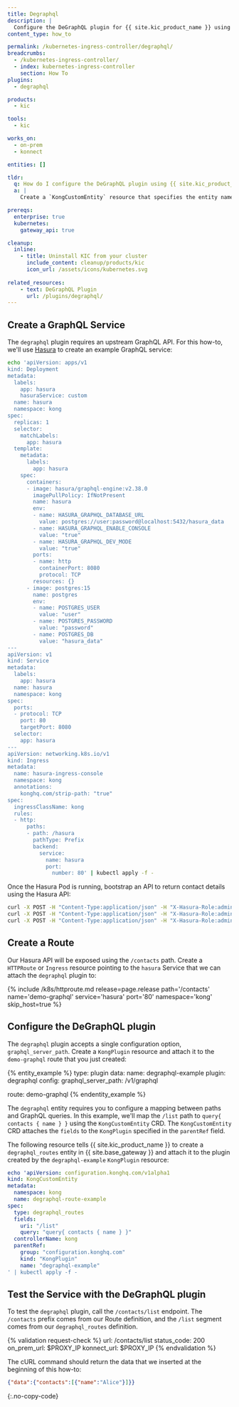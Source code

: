 ```yaml
---
title: Degraphql
description: |
  Configure the DeGraphQL plugin for {{ site.kic_product_name }} using `KongCustomEntity`.
content_type: how_to

permalink: /kubernetes-ingress-controller/degraphql/
breadcrumbs:
  - /kubernetes-ingress-controller/
  - index: kubernetes-ingress-controller
    section: How To
plugins:
  - degraphql

products:
  - kic

tools:
  - kic

works_on:
  - on-prem
  - konnect

entities: []

tldr:
  q: How do I configure the DeGraphQL plugin using {{ site.kic_product_name }}?
  a: |
    Create a `KongCustomEntity` resource that specifies the entity name in `spec.type` and any required properties under `spec.fields`.

prereqs:
  enterprise: true
  kubernetes:
    gateway_api: true

cleanup:
  inline:
    - title: Uninstall KIC from your cluster
      include_content: cleanup/products/kic
      icon_url: /assets/icons/kubernetes.svg
      
related_resources:
    - text: DeGraphQL Plugin
      url: /plugins/degraphql/
---
```


## Create a GraphQL Service

The `degraphql` plugin requires an upstream GraphQL API. For this how-to, we'll use [Hasura](https://hasura.io/) to create an example GraphQL service:

```bash
echo 'apiVersion: apps/v1
kind: Deployment
metadata:
  labels:
    app: hasura
    hasuraService: custom
  name: hasura
  namespace: kong
spec:
  replicas: 1
  selector:
    matchLabels:
      app: hasura
  template:
    metadata:
      labels:
        app: hasura
    spec:
      containers:
      - image: hasura/graphql-engine:v2.38.0
        imagePullPolicy: IfNotPresent
        name: hasura
        env:
        - name: HASURA_GRAPHQL_DATABASE_URL
          value: postgres://user:password@localhost:5432/hasura_data
        - name: HASURA_GRAPHQL_ENABLE_CONSOLE
          value: "true"
        - name: HASURA_GRAPHQL_DEV_MODE
          value: "true"
        ports:
        - name: http
          containerPort: 8080
          protocol: TCP
        resources: {}
      - image: postgres:15
        name: postgres
        env:
        - name: POSTGRES_USER
          value: "user"
        - name: POSTGRES_PASSWORD
          value: "password"
        - name: POSTGRES_DB
          value: "hasura_data"
---
apiVersion: v1
kind: Service
metadata:
  labels:
    app: hasura
  name: hasura
  namespace: kong
spec:
  ports:
  - protocol: TCP
    port: 80
    targetPort: 8080
  selector:
    app: hasura
---
apiVersion: networking.k8s.io/v1
kind: Ingress
metadata:
  name: hasura-ingress-console
  namespace: kong
  annotations:
    konghq.com/strip-path: "true"
spec:
  ingressClassName: kong
  rules:
  - http:
      paths:
      - path: /hasura
        pathType: Prefix
        backend:
          service:
            name: hasura
            port:
              number: 80' | kubectl apply -f -
```

Once the Hasura Pod is running, bootstrap an API to return contact details using the Hasura API:

```bash
curl -X POST -H "Content-Type:application/json" -H "X-Hasura-Role:admin" http://${PROXY_IP}/hasura/v2/query -d '{"type": "run_sql","args": {"sql": "CREATE TABLE contacts(id serial NOT NULL, name text NOT NULL, phone text NOT NULL, PRIMARY KEY(id));"}}'
curl -X POST -H "Content-Type:application/json" -H "X-Hasura-Role:admin" http://${PROXY_IP}/hasura/v2/query -d $'{"type": "run_sql","args": {"sql": "INSERT INTO contacts (name, phone) VALUES (\'Alice\',\'0123456789\');"}}'
curl -X POST -H "Content-Type:application/json" -H "X-Hasura-Role:admin" http://${PROXY_IP}/hasura/v1/metadata -d '{"type": "pg_track_table","args": {"schema": "public","name": "contacts"}}'
```

## Create a Route

Our Hasura API will be exposed using the `/contacts` path. Create a `HTTPRoute` or `Ingress` resource pointing to the `hasura` Service that we can attach the `degraphql` plugin to:

{% include /k8s/httproute.md release=page.release path='/contacts' name='demo-graphql' service='hasura' port='80' namespace='kong' skip_host=true %}

## Configure the DeGraphQL plugin

The `degraphql` plugin accepts a single configuration option, `graphql_server_path`. Create a `KongPlugin` resource and attach it to the `demo-graphql` route that you just created:

{% entity_example %}
type: plugin
data:
  name: degraphql-example
  plugin: degraphql
  config:
    graphql_server_path: /v1/graphql

  route: demo-graphql
{% endentity_example %}

The `degraphql` entity requires you to configure a mapping between paths and GraphQL queries. In this example, we'll map the `/list` path to `query{ contacts { name } }` using the `KongCustomEntity` CRD. The `KongCustomEntity` CRD attaches the `fields` to the `KongPlugin` specified in the `parentRef` field.

The following resource tells {{ site.kic_product_name }} to create a `degraphql_routes` entity in {{ site.base_gateway }} and attach it to the plugin created by the `degraphql-example` `KongPlugin` resource:

```yaml
echo 'apiVersion: configuration.konghq.com/v1alpha1
kind: KongCustomEntity
metadata:
  namespace: kong
  name: degraphql-route-example
spec:
  type: degraphql_routes
  fields:
    uri: "/list"
    query: "query{ contacts { name } }"
  controllerName: kong
  parentRef:
    group: "configuration.konghq.com"
    kind: "KongPlugin"
    name: "degraphql-example"
' | kubectl apply -f -
```

## Test the Service with the DeGraphQL plugin

To test the `degraphql` plugin, call the `/contacts/list` endpoint. The `/contacts` prefix comes from our Route definition, and the `/list` segment comes from our `degraphql_routes` definition.

{% validation request-check %}
url: /contacts/list
status_code: 200
on_prem_url: $PROXY_IP
konnect_url: $PROXY_IP
{% endvalidation %}

The cURL command should return the data that we inserted at the beginning of this how-to:

```json
{"data":{"contacts":[{"name":"Alice"}]}}
```
{:.no-copy-code}